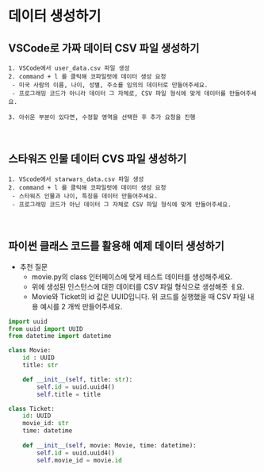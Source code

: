 # 데이터 생성하기

## VSCode로 가짜 데이터 CSV 파일 생성하기

```
1. VSCode에서 user_data.csv 파일 생성
2. command + l 를 클릭해 코파일럿에 데이터 생성 요청
 - 미국 사람의 이름, 나이, 성별, 주소를 임의의 데이터로 만들어주세요.
 - 프로그래밍 코드가 아니라 데이터 그 자체로, CSV 파일 형식에 맞게 데이터를 만들어주세요.

3. 아쉬운 부분이 있다면, 수정할 영역을 선택한 후 추가 요청을 진행
```
<br/>

## 스타워즈 인물 데이터 CVS 파일 생성하기

```
1. VScode에서 starwars_data.csv 파일 생성
2. command + l 를 클릭해 코파일럿에 데이터 생성 요청
 - 스타워즈 인물과 나이, 특징을 데이터 만들어주세요.
 - 프로그래밍 코드가 아닌 데이터 그 자체로 CSV 파일 형식에 맞게 만들어주세요.
```
<br/>

## 파이썬 클래스 코드를 활용해 예제 데이터 생성하기

 - 추천 질문
    - movie.py의 class 인터페이스에 맞게 테스트 데이터를 생성해주세요.
    - 위에 생성된 인스턴스에 대한 데이터를 CSV 파일 형식으로 생성해줏 ㅔ요.
    - Movie와 Ticket의 id 값은 UUID입니다. 위 코드를 실행했을 때 CSV 파일 내용 예시를 2 개씩 만들어주세요.
```python
import uuid
from uuid import UUID
from datetime import datetime

class Movie:
    id : UUID
    title: str

    def __init__(self, title: str):
        self.id = uuid.uuid4()
        self.title = title

class Ticket:
    id: UUID
    movie_id: str
    time: datetime 
    
    def __init__(self, movie: Movie, time: datetime):
        self.id = uuid.uuid4()
        self.movie_id = movie.id
```

